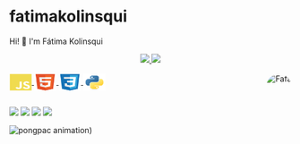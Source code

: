 # fatimakolinsqui
Hi! 🤝 I'm Fátima Kolinsqui 
<div align="center">
  <a href="https://github.com/fatikoli">
  <img height="180em" src="https://github-readme-stats.vercel.app/api?username=fatikoli&show_icons=true&theme=dracula&include_all_commits=true&count_private=true"/>
  <img height="180em" src="https://github-readme-stats.vercel.app/api/top-langs/?username=fatikoli&layout=compact&langs_count=7&theme=dracula"/>
</div>
<div style="display: inline_block"><br>
  <img align="center" alt="Fafa-Js" height="30" width="40" src="https://raw.githubusercontent.com/devicons/devicon/master/icons/javascript/javascript-plain.svg">
  <img align="center" alt="Fafa-HTML" height="30" width="40" src="https://raw.githubusercontent.com/devicons/devicon/master/icons/html5/html5-original.svg">
  <img align="center" alt="Fafa-CSS" height="30" width="40" src="https://raw.githubusercontent.com/devicons/devicon/master/icons/css3/css3-original.svg">
  <img align="center" alt="Fafa-Python" height="30" width="40" src="https://raw.githubusercontent.com/devicons/devicon/master/icons/python/python-original.svg">
 
  <img align="right" alt="Fafa" height="150" style="border-radius:50px;" src="https://user-images.githubusercontent.com/45185905/172729902-02141859-c71e-4cb9-9ad5-37fe842d3f20.png">
</div>
  
  ##
 
<div> 

  <a href="https://www.instagram.com/fatima.kol" target="_blank"><img src="https://img.shields.io/badge/-Instagram-%23E4405F?style=for-the-badge&logo=instagram&logoColor=white" target="_blank"></a>
 <a href="https://discord.com" target="_blank"><img src="https://img.shields.io/badge/Discord-7289DA?style=for-the-badge&logo=discord&logoColor=white" target="_blank"></a> 
  <a href = "mailto:fatima.ka@gmail.com"><img src="https://img.shields.io/badge/-Gmail-%23333?style=for-the-badge&logo=gmail&logoColor=white" target="_blank"></a>
  <a href="https://www.linkedin.com/in/fatima-kolinsqui" target="_blank"><img src="https://img.shields.io/badge/-LinkedIn-%230077B5?style=for-the-badge&logo=linkedin&logoColor=white" target="_blank"></a> 
 
  ![pongpac animation](https://miro.medium.com/max/960/1*dDSIrNa7vobAjMP0yG-usw.gif))
 
</div>
